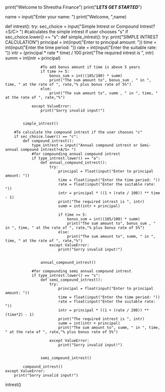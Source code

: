 print("Welcome to Shrestha Finance")
print("***LETS GET STARTED***")

name = input("Enter your name: ")
print("Welcome, ",name)


def intrest():
    try:
        sec_choice = input("Simple Intrest or Compound Intrest?<S/C> ")
        #calculates the simple intrest if user chooses "s"
        if sec_choice.lower() == "s":
            def simple_intrest():
                try:
                    print("SIMPLE INTREST CALCULATION")
                    principal = int(input("Enter to principal amount: "))
                    time = int(input("Enter the time period: "))
                    rate = int(input("Enter the suitable rate: "))
                    intr = (principal * rate * time) / 100
                    print("The required intrest is ", intr)
                    summ = int(intr + principal)
                    
                    #To add bonus amount if time is above 5 years
                    if time >= 5:
                        bonus_sum = int((105/100) * summ)
                        print("The sum amount to", bonus_sum , " in ", time, " at the rate of ", rate,"% plus bonus rate of 5%")
                    else:
                        print("The sum amount to", summ , " in ", time, " at the rate of ", rate,"%")
                        
                except ValueError:
                    print("Sorry invalid input!")
                    
                    
            simple_intrest()
                
        #To calculate the compound intrest if the user chooses "c"
        if sec_choice.lower() == "c":
            def compound_intrest():
                type_intrest = input("Annual compound intrest or Semi-annual compound intrest?<A/S> ")
                #for compounding annual compound intrest
                if type_intrest.lower() == "a": 
                    def annual_compound_intrest():
                        try:
                            principal = float(input("Enter to principal amount: "))
                            time = float(input("Enter the time period: "))
                            rate = float(input("Enter the suitable rate: "))
                            intr = principal * ((1 + (rate / 100)) ** time - 1) 
                            print("The required intrest is ", intr)
                            summ = int(intr + principal)
                                
                            if time >= 5:
                                bonus_sum = int((105/100) * summ)
                                print("The sum amount to", bonus_sum , " in ", time, " at the rate of ", rate,"% plus bonus rate of 5%")
                            else:
                                print("The sum amount to", summ, " in ", time, " at the rate of ", rate,"%")
                        except ValueError:
                            print("Sorry invalid input!")
                    
                    
                    annual_compound_intrest()
                
                #for compounding semi annual compound intrest            
                if type_intrest.lower() == "s":
                    def semi_compound_intrest():
                        try:
                            principal = float(input("Enter to principal amount: "))
                            time = float(input("Enter the time period: "))
                            rate = float(input("Enter the suitable rate: "))
                            intr = principal * ((1 + (rate / 200)) ** (time*2) - 1) 
                            print("The required intrest is ", intr)
                            summ = int(intr + principal)
                            print("The sum amount to", summ, " in ", time, " at the rate of ", rate,"% plus bonus rate of 5%")    
                        
                        except ValueError:
                            print("Sorry invalid input!")
                    
                    
                    semi_compound_intrest()
                    
            compound_intrest()
    except ValueError:
        print("Sorry invalid input!")

            
intrest()
